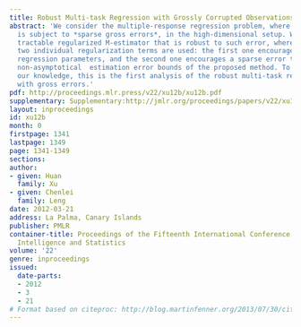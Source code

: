 ```yaml
---
title: Robust Multi-task Regression with Grossly Corrupted Observations
abstract: 'We consider the multiple-response regression problem, where the response
  is subject to *sparse gross errors*, in the high-dimensional setup. We propose a
  tractable regularized M-estimator that is robust to such error, where the sum of
  two individual regularization terms are used: the first one encourages row-sparse
  regression parameters, and the second one encourages a sparse error term. We obtain
  non-asymptotical  estimation error bounds of the proposed method. To the best of
  our knowledge, this is the first analysis of the robust multi-task regression problem
  with gross errors.'
pdf: http://proceedings.mlr.press/v22/xu12b/xu12b.pdf
supplementary: Supplementary:http://jmlr.org/proceedings/papers/v22/xu12b/xu12bSupple.pdf
layout: inproceedings
id: xu12b
month: 0
firstpage: 1341
lastpage: 1349
page: 1341-1349
sections: 
author:
- given: Huan
  family: Xu
- given: Chenlei
  family: Leng
date: 2012-03-21
address: La Palma, Canary Islands
publisher: PMLR
container-title: Proceedings of the Fifteenth International Conference on Artificial
  Intelligence and Statistics
volume: '22'
genre: inproceedings
issued:
  date-parts:
  - 2012
  - 3
  - 21
# Format based on citeproc: http://blog.martinfenner.org/2013/07/30/citeproc-yaml-for-bibliographies/
---
```


